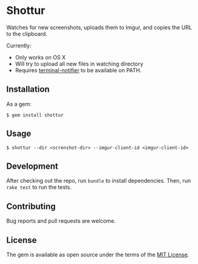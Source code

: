 # Shottur

Watches for new screenshots, uploads them to Imgur, and copies the URL to the clipboard.

Currently:

- Only works on OS X
- Will try to upload all new files in watching directory
- Requires [terminal-notifier](https://github.com/julienXX/terminal-notifier) to be available on PATH.


## Installation

As a gem:

    $ gem install shottur

## Usage

    $ shottur --dir <screnshot-dir> --imgur-client-id <imgur-client-id>


## Development

After checking out the repo, run `bundle` to install dependencies. Then, run `rake test` to run the tests.

## Contributing

Bug reports and pull requests are welcome.


## License

The gem is available as open source under the terms of the [MIT License](http://opensource.org/licenses/MIT).

